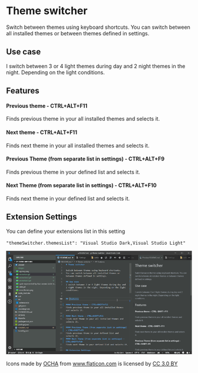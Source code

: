 # Theme switcher

Switch between themes using keyboard shortcuts.
You can switch between all installed themes or between themes defined in settings.

## Use case
I switch between 3 or 4 light themes during day and 2 night themes in the night. Depending on the light conditions.


## Features

#### Previous theme - CTRL+ALT+F11
Finds previous theme in your all installed themes and selects it.

#### Next theme - CTRL+ALT+F11
Finds next theme in your all installed themes and selects it.

#### Previous Theme (from separate list in settings) - CTRL+ALT+F9
Finds previous theme in your defined list and selects it.
#### Next Theme (from separate list in settings) - CTRL+ALT+F10
Finds next theme in your defined list and selects it.

## Extension Settings

You can define your extensions list in this setting

`"themeSwitcher.themesList": "Visual Studio Dark,Visual Studio Light"`

![](https://raw.githubusercontent.com/JanBN/vscode-theme-switcher/master/images/animation.gif)

<div>Icons made by <a href="https://www.flaticon.com/authors/ocha" title="OCHA">OCHA</a> from <a href="https://www.flaticon.com/" 			    title="Flaticon">www.flaticon.com</a> is licensed by <a href="http://creativecommons.org/licenses/by/3.0/" 			    title="Creative Commons BY 3.0" target="_blank">CC 3.0 BY</a></div>